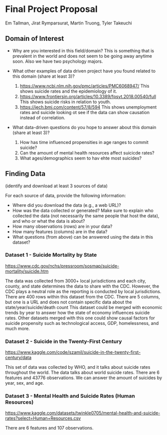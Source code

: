 # Final Project Proposal

Em Tallman, Jirat Rymparsurat, Martin Truong, Tyler Takeuchi

## Domain of Interest

-   Why are you interested in this field/domain?
    This is something that is prevalent in the world and does not seem to be going away anytime soon. Also we have two psychology majors.
    
-   What other examples of data driven project have you found related to this domain (share at least 3)?
    1. https://www.ncbi.nlm.nih.gov/pmc/articles/PMC6068947/
      This shows suicide rates and the epidemiology of it.
    2. https://www.frontiersin.org/articles/10.3389/fpsyt.2018.00540/full
      This shows suicide risks in relation to youth. 
    3. https://jech.bmj.com/content/57/8/594
      This shows unemployment rates and suicide looking ot see if the data can show causation instead of correlation.

-   What data-driven questions do you hope to answer about this domain (share at least 3)?
    1. How has time influenced propensities in age ranges to commit suicide?
    2. Can the amount of mental health resources affect suicicde rates?
    3. What ages/demographics seem to hav ehte most suicides?


## Finding Data

(identify and download at least 3 sources of data)

For each source of data, provide the following information:

-   Where did you download the data (e.g., a web URL)?
-   How was the data collected or generated? Make sure to explain who collected the data (not necessarily the same people that host the data), and who or what the data is about?
-   How many observations (rows) are in your data? 
-   How many features (columns) are in the data?
-   What questions (from above) can be answered using the data in this dataset?

### Dataset 1 - Suicide Mortality by State

https://www.cdc.gov/nchs/pressroom/sosmap/suicide-mortality/suicide.htm

The data was collected from 3000+ local jurisdictions and each city, county, and state determines the data to share with the CDC. However, the CDC plays a neutral role as the reporting is conducted by local jurisdictions.
There are 400 rows within this dataset from the CDC.
There are 5 columns, but one is a URL and does not contain specific data about the state/year/suicide/death count
This dataset could be merged with economic trends by year to answer how the state of economy influences suicide rates. Other datasets merged with this one could show causal factors for suicide propensity such as technological access, GDP, homelessness, and much more.

### Dataset 2 - Suicide in the Twenty-First Century

https://www.kaggle.com/code/szamil/suicide-in-the-twenty-first-century/data

This set of data was collected by WHO, and it talks about suicide rates throughout the world.
The data talks about world suicide rates.
There are 6 features and 43776 observations.
We can answer the amount of suicides by year, sex, and age. 

### Dataset 3 - Mental Health and Suicide Rates (Human Resources)

https://www.kaggle.com/datasets/twinkle0705/mental-health-and-suicide-rates?select=Human+Resources.csv


There are 6 features and 107 observations.
